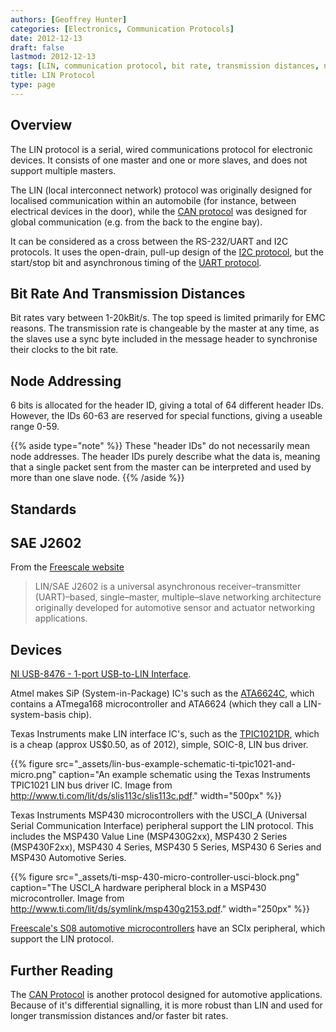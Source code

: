 ```yaml
---
authors: [Geoffrey Hunter]
categories: [Electronics, Communication Protocols]
date: 2012-12-13
draft: false
lastmod: 2012-12-13
tags: [LIN, communication protocol, bit rate, transmission distances, node addressing, standards]
title: LIN Protocol
type: page
---
```


## Overview

The LIN protocol is a serial, wired communications protocol for electronic devices. It consists of one master and one or more slaves, and does not support multiple masters.

The LIN (local interconnect network) protocol was originally designed for localised communication within an automobile (for instance, between electrical devices in the door), while the [CAN protocol](/electronics/communication-protocols/can-protocol/) was designed for global communication (e.g. from the back to the engine bay).

It can be considered as a cross between the RS-232/UART and I2C protocols. It uses the open-drain, pull-up design of the [I2C protocol](/electronics/communication-protocols/i2c-communication-protocol/), but the start/stop bit and asynchronous timing of the [UART protocol](/electronics/communication-protocols/uart-communication-protocol).

## Bit Rate And Transmission Distances

Bit rates vary between 1-20kBit/s. The top speed is limited primarily for EMC reasons. The transmission rate is changeable by the master at any time, as the slaves use a sync byte included in the message header to synchronise their clocks to the bit rate.

## Node Addressing

6 bits is allocated for the header ID, giving a total of 64 different header IDs. However, the IDs 60-63 are reserved for special functions, giving a useable range 0-59.

{{% aside type="note" %}}
These "header IDs" do not necessarily mean node addresses. The header IDs purely describe what the data is, meaning that a single packet sent from the master can be interpreted and used by more than one slave node.
{{% /aside %}}

## Standards

## SAE J2602

From the [Freescale website](http://www.freescale.com/webapp/sps/site/overview.jsp?code=IFATOLIN)

> LIN/SAE J2602 is a universal asynchronous receiver–transmitter (UART)–based, single–master, multiple–slave networking architecture originally developed for automotive sensor and actuator networking applications.</blockquote>

## Devices

[NI USB-8476 - 1-port USB-to-LIN Interface](http://sine.ni.com/nips/cds/view/p/lang/en/nid/203388).

Atmel makes SiP (System-in-Package) IC's such as the [ATA6624C](http://www.atmel.com/devices/ATA6612C.aspx), which contains a ATmega168 microcontroller and ATA6624 (which they call a LIN-system-basis chip).

Texas Instruments make LIN interface IC's, such as the [TPIC1021DR](http://www.ti.com/product/TPIC1021), which is a cheap (approx US$0.50, as of 2012), simple, SOIC-8, LIN bus driver.

{{% figure src="_assets/lin-bus-example-schematic-ti-tpic1021-and-micro.png" caption="An example schematic using the Texas Instruments TPIC1021 LIN bus driver IC. Image from http://www.ti.com/lit/ds/slis113c/slis113c.pdf."  width="500px" %}}

Texas Instruments MSP430 microcontrollers with the USCI_A (Universal Serial Communication Interface) peripheral support the LIN protocol. This includes the MSP430 Value Line (MSP430G2xx), MSP430 2 Series (MSP430F2xx), MSP430 4 Series, MSP430 5 Series, MSP430 6 Series and MSP430 Automotive Series.

{{% figure src="_assets/ti-msp-430-micro-controller-usci-block.png" caption="The USCI_A hardware peripheral block in a MSP430 microcontroller. Image from http://www.ti.com/lit/ds/symlink/msp430g2153.pdf."  width="250px" %}}

[Freescale's S08 automotive microcontrollers](http://www.freescale.com/webapp/sps/site/overview.jsp?code=8BITAUTO) have an SCIx peripheral, which support the LIN protocol.

## Further Reading

The [CAN Protocol](/electronics/communication-protocols/can-protocol/) is another protocol designed for automotive applications. Because of it's differential signalling, it is more robust than LIN and used for longer transmission distances and/or faster bit rates.
